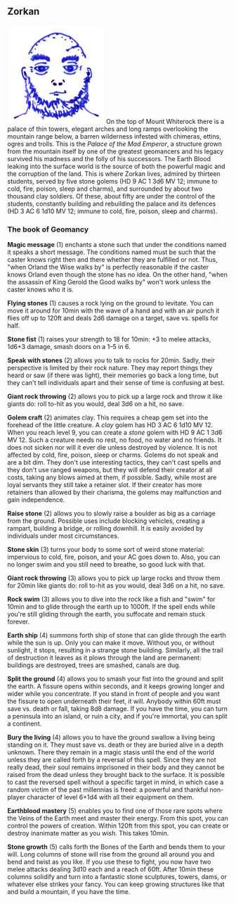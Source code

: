 ## Zorkan

![Zorkan](Zorkan.png) On the top of Mount Whiterock there is a palace
of thin towers, elegant arches and long ramps overlooking the mountain
range below, a barren wilderness infested with chimeras, ettins, ogres
and trolls. This is the *Palace of the Mad Emperor*, a structure grown
from the mountain itself by one of the greatest geomancers and his
legacy survived his madness and the folly of his successors. The Earth
Blood leaking into the surface world is the source of both the
powerful magic and the corruption of the land. This is where Zorkan
lives, admired by thirteen students, served by five stone golems (HD 9
AC 1 3d6 MV 12; immune to cold, fire, poison, sleep and charms), and
surrounded by about two thousand clay soldiers. Of these, about fifty
are under the control of the students, constantly building and
rebuilding the palace and its defences (HD 3 AC 6 1d10 MV 12; immune
to cold, fire, poison, sleep and charms).

### The book of Geomancy


**Magic message** (1) enchants a stone such that under the conditions
named it speaks a short message. The conditions named must be such
that the caster knows right then and there whether they are fulfilled
or not. Thus, "when Orland the Wise walks by" is perfectly reasonable
if the caster knows Orland even though the stone has no idea. On the
other hand, "when the assassin of King Gerold the Good walks by" won't
work unless the caster knows who it is.

**Flying stones** (1) causes a rock lying on the ground to levitate.
You can move it around for 10min with the wave of a hand and with an
air punch it flies off up to 120ft and deals 2d6 damage on a target,
save vs. spells for half.

**Stone fist** (1) raises your strength to 18 for 10min: +3 to melee
attacks, 1d6+3 damage, smash doors on a 1–5 in 6.

**Speak with stones** (2) allows you to talk to rocks for 20min.
Sadly, their perspective is limited by their rock nature. They may
report things they heard or saw (if there was light), their memories
go back a long time, but they can't tell individuals apart and their
sense of time is confusing at best.

**Giant rock throwing** (2) allows you to pick up a large rock and
throw it like giants do: roll to-hit as you would, deal 3d6 on a hit,
no save.

**Golem craft** (2) animates clay. This requires a cheap gem set into
the forehead of the little creature. A *clay* golem has HD 3 AC 6 1d10
MV 12. When you reach level 9, you can create a *stone* golem with HD
9 AC 1 3d6 MV 12. Such a creature needs no rest, no food, no water and
no friends. It does not sicken nor will it ever die unless destroyed
by violence. It is not affected by cold, fire, poison, sleep or
charms. Golems do not speak and are a bit dim. They don't use
interesting tactics, they can't cast spells and they don't use ranged
weapons, but they will defend their creator at all costs, taking any
blows aimed at them, if possible. Sadly, while most are loyal servants
they still take a retainer slot. If their creator has more retainers
than allowed by their charisma, the golems may malfunction and gain
independence.

**Raise stone** (2) allows you to slowly raise a boulder as big as a
carriage from the ground. Possible uses include blocking vehicles,
creating a rampart, building a bridge, or rolling downhill. It is
easily avoided by individuals under most circumstances.

**Stone skin** (3) turns your body to some sort of weird stone
material: impervious to cold, fire, poison, and your AC goes down to.
Also, you can no longer swim and you still need to breathe, so good
luck with that.

**Giant rock throwing** (3) allows you to pick up large rocks and
throw them for 20min like giants do: roll to-hit as you would, deal
3d6 on a hit, no save.

**Rock swim** (3) allows you to dive into the rock like a fish and
"swim" for 10min and to glide through the earth up to 1000ft. If the
spell ends while you're still gliding through the earth, you suffocate
and remain stuck forever.

**Earth ship** (4) summons forth ship of stone that can glide through
the earth while the sun is up. Only you can make it move. Without you,
or without sunlight, it stops, resulting in a strange stone building.
Similarly, all the trail of destruction it leaves as it plows through
the land are permanent: buildings are destroyed, trees are smashed,
canals are dug.

**Split the ground** (4) allows you to smash your fist into the ground
and split the earth. A fissure opens within seconds, and it keeps
growing longer and wider while you concentrate. If you stand in front
of people and you want the fissure to open underneath their feet, it
will. Anybody within 60ft must save vs. death or fall, taking 8d8
damage. If you have the time, you can turn a peninsula into an island,
or ruin a city, and if you're immortal, you can split a continent.

**Bury the living** (4) allows you to have the ground swallow a living
being standing on it. They must save vs. death or they are buried
alive in a depth unknown. There they remain in a magic stasis until
the end of the world unless they are called forth by a reversal of
this spell. Since they are not really dead, their soul remains
imprisoned in their body and they cannot be raised from the dead
unless they brought back to the surface. It is possible to cast the
reversed spell without a specific target in mind, in which case a
random victim of the past millennias is freed: a powerful and thankful
non-player character of level 6+1d4 with all their equipment on them.

**Earthblood mastery** (5) enables you to find one of those rare spots
where the Veins of the Earth meet and master their energy. From this
spot, you can control the powers of creation. Within 120ft from this
spot, you can create or destroy inanimate matter as you wish. This
takes 10min.

**Stone growth** (5) calls forth the Bones of the Earth and bends them
to your will. Long columns of stone will rise from the ground all
around you and bend and twist as you like. If you use these to fight,
you now have two melee attacks dealing 3d10 each and a reach of 60ft.
After 10min these columns solidify and turn into a fantastic stone
sculptures, towers, dams, or whatever else strikes your fancy. You can
keep growing structures like that and build a mountain, if you have
the time.
